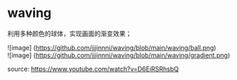 # waving  
利用多种颜色的球体，实现画面的渐变效果；  

![image] (https://github.com/jjjinnni/waving/blob/main/waving/ball.png)  
![image] (https://github.com/jjjinnni/waving/blob/main/waving/gradient.png)  
  
source: https://www.youtube.com/watch?v=D6EiRSRhsbQ
